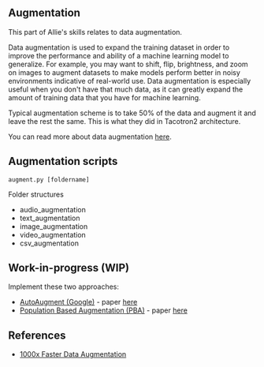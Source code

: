 ## Augmentation 

This part of Allie's skills relates to data augmentation.

Data augmentation is used to expand the training dataset in order to improve the performance and ability of a machine learning model to generalize. For example, you may want to shift, flip, brightness, and zoom on images to augment datasets to make models perform better in noisy environments indicative of real-world use. Data augmentation is especially useful when you don't have that much data, as it can greatly expand the amount of training data that you have for machine learning. 

Typical augmentation scheme is to take 50% of the data and augment it and leave the rest the same. This is what they did in Tacotron2 architecture. 

You can read more about data augmentation [here](https://towardsdatascience.com/1000x-faster-data-augmentation-b91bafee896c).

## Augmentation scripts 

```
augment.py [foldername]
```

Folder structures 
- audio_augmentation
- text_augmentation 
- image_augmentation
- video_augmentation 
- csv_augmentation 

## Work-in-progress (WIP)
Implement these two approaches:
- [AutoAugment (Google)](https://github.com/tensorflow/models/tree/master/research/autoaugment) - paper [here](https://arxiv.org/abs/1805.09501)
- [Population Based Augmentation (PBA)](https://github.com/arcelien/pba) - paper [here](https://arxiv.org/abs/1711.09846)

## References
* [1000x Faster Data Augmentation](https://towardsdatascience.com/1000x-faster-data-augmentation-b91bafee896c)

